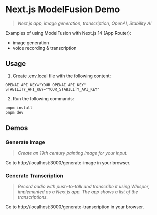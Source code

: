 # Next.js ModelFusion Demo

> _Next.js app_, _image generation_, _transcription_, _OpenAI_, _Stability AI_

Examples of using ModelFusion with Next.js 14 (App Router):

- image generation
- voice recording & transcription

## Usage

1. Create .env.local file with the following content:

```
OPENAI_API_KEY="YOUR_OPENAI_API_KEY"
STABILITY_API_KEY="YOUR_STABILITY_API_KEY"
```

2. Run the following commands:

```sh
pnpm install
pnpm dev
```

## Demos

### Generate Image

> _Create an 19th century painting image for your input._

Go to http://localhost:3000/generate-image in your browser.

### Generate Transcription

> _Record audio with push-to-talk and transcribe it using Whisper, implemented as a Next.js app. The app shows a list of the transcriptions._

Go to http://localhost:3000/generate-transcription in your browser.
